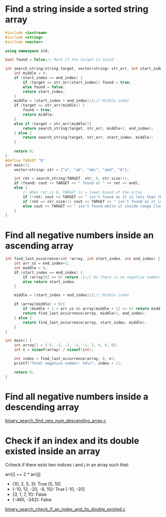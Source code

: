 # Find a string inside a sorted string array
```cpp
#include <iostream>
#include <string>
#include <vector>

using namespace std;

bool found = false;// Mark if the target is found

int search_string(string target, vector<string> str_arr, int start_index, int end_index) {
    int middle = 0;
    if (start_index == end_index) {
        if (target == str_arr[start_index]) found = true;
        else found = false;
        return start_index;
    }
    middle = (start_index + end_index)/2;// Middle index
    if (target == str_arr[middle]) {
        found = true;
        return middle;
    }
    else if (target > str_arr[middle]){
        return search_string(target, str_arr, middle+1, end_index);
    } else {
        return search_string(target, str_arr, start_index, middle);
    }
    
    return 0;
}
#define TARGET "b"
int main(){
    vector<string> str = {"a", "ab", "abc", "abd", "b"};

    int ret = search_string(TARGET, str, 0, str.size());
    if (found) cout << TARGET << " found at " << ret << endl;
    else {
        // When ret is 0, TARGET is < lower bound of the array
        if (!ret) cout << TARGET << " isn't found as it is less than the lower bound\n";  
        if (ret == str.size()) cout << TARGET << " isn't found as it is bigger than the upper bound\n";
        else cout << TARGET << " isn't found while it inside range [lower bound, upper bound]\n";
    }
}
```
# Find all negative numbers inside an ascending array
```c
int find_last_occurrence(int *array, int start_index, int end_index) {
    int arr_sz = end_index+1;
    int middle = 0;
    if (start_index == end_index) {
        if (array[0] >= 0) return -1;// As there is no negative number inside array
        else return start_index;
    }

    middle = (start_index + end_index)/2;// Middle index

    if (array[middle] < 0){
        if (middle + 1 < arr_sz && array[middle + 1] >= 0) return middle;
        return find_last_occurrence(array, middle+1, end_index);
    } else {        
        return find_last_occurrence(array, start_index, middle);
    }
}

int main() {
    int array[] = {-5, -3, -1, -1, -1, 2, 4, 6, 8};
    int n = sizeof(array) / sizeof(int);

    int index = find_last_occurrence(array, 0, n);
    printf("Total negative number: %d\n", index + 1);

    return 0;
}
```
# Find all negative numbers inside a descending array
[binary_search_find_neg_num_descending_array.c](https://github.com/TranPhucVinh/C/blob/master/Algorithms/src/binary_search_find_neg_num_descending_array.c)

# Check if an index and its double existed inside an array

Ccheck if there exist two indices i and j in an array such that:

arr[i] == 2 * arr[j]

* [10, 2, 5, 3]: True [5, 10]
* {-10, 12, -20, -8, 15}: True [-10, -20]
* {3, 1, 7, 11}: False
* {-485, -242}: False

[binary_search_check_if_an_index_and_its_double_existed.c](https://github.com/TranPhucVinh/C/blob/master/Algorithms/src/binary_search_check_if_an_index_and_its_double_existed.c)
